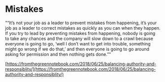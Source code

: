 # Mistakes

"“It’s not your job as a leader to prevent mistakes from happening, it’s your job as a leader to correct mistakes as quickly as you can when they happen. If you try to lead by preventing mistakes from happening, nobody is going to take any chances and the company will slow down to a crawl because everyone is going to go, ‘well I don’t want to get into trouble, something might go wrong if we do that,’ and then everyone is going to go around asking for permission and then nothing gets done.”"

[https://fromthegreennotebook.com/2018/06/25/balancing-authority-and-responsiblity/](https://fromthegreennotebook.com/2018/06/25/balancing-authority-and-responsiblity/)

